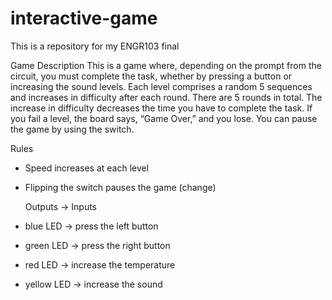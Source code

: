 # interactive-game
This is a repository for my ENGR103 final

Game Description
	This is a game where, depending on the prompt from the circuit, you must complete the task, whether by pressing a button or increasing the sound levels. Each level comprises a random 5 sequences and increases in difficulty after each round. There are 5 rounds in total. The increase in difficulty decreases the time you have to complete the task. If you fail a level, the board says, “Game Over,” and you lose. You can pause the game by using the switch.

Rules
- Speed increases at each level
- Flipping the switch pauses the game (change)

  Outputs      ->    Inputs
- blue LED     ->    press the left button
- green LED    ->    press the right button
- red LED      ->    increase the temperature
- yellow LED   ->    increase the sound
